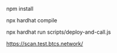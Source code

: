 npm install

npx  hardhat compile

<!-- deploy -->
npx hardhat run scripts/deploy-and-call.js

<!-- corescan -->
https://scan.test.btcs.network/